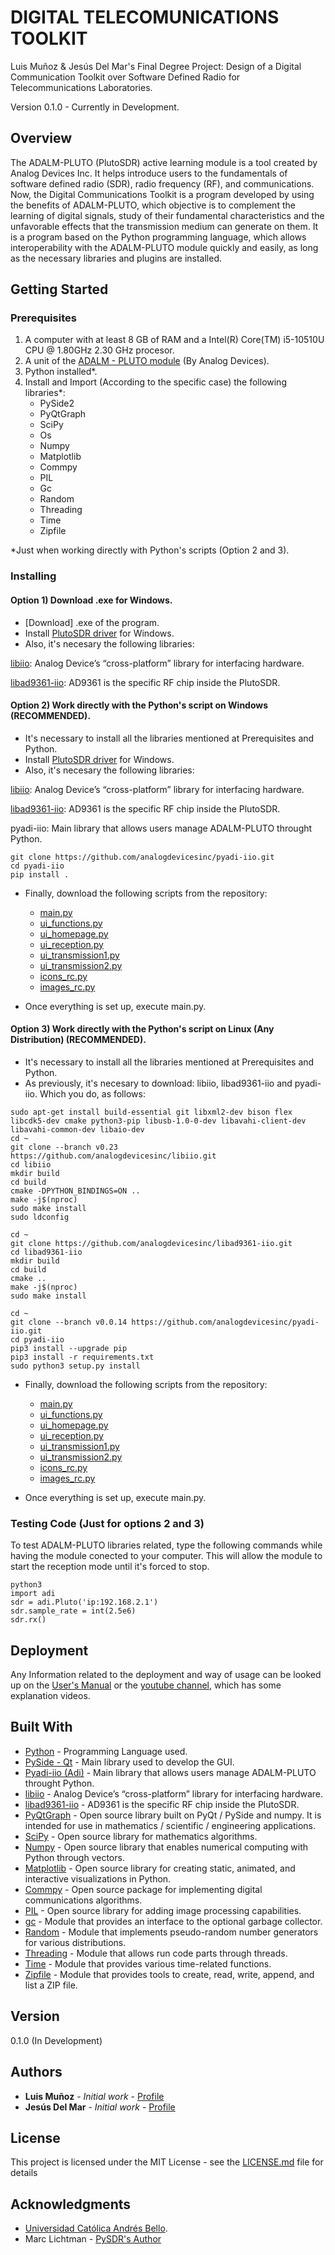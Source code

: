 # DIGITAL TELECOMUNICATIONS TOOLKIT

Luis Muñoz & Jesús Del Mar's Final Degree Project: Design of a Digital Communication Toolkit over Software Defined Radio for Telecommunications Laboratories.

Version 0.1.0 - Currently in Development.

## Overview
The ADALM-PLUTO (PlutoSDR) active learning module is a tool created by Analog Devices Inc. It helps introduce users to the fundamentals of software defined radio (SDR), radio frequency (RF), and communications. Now, the Digital Communications Toolkit is a program developed by using the benefits of ADALM-PLUTO, which objective is to complement the learning of digital signals, study of their fundamental characteristics and the unfavorable effects that the transmission medium can generate on them. It is a program based on the Python programming language, which allows interoperability with the ADALM-PLUTO module quickly and easily, as long as the necessary libraries and plugins are installed.

## Getting Started
### Prerequisites

1) A computer with at least 8 GB of RAM and a Intel(R) Core(TM) i5-10510U CPU @ 1.80GHz 2.30 GHz procesor.
2) A unit of the [ADALM - PLUTO module](https://www.analog.com/en/resources/evaluation-hardware-and-software/evaluation-boards-kits/adalm-pluto.html) (By Analog Devices).
3) Python installed*.
4) Install and Import (According to the specific case) the following libraries*:
   - PySide2
   - PyQtGraph
   - SciPy
   - Os
   - Numpy
   - Matplotlib
   - Commpy
   - PIL
   - Gc
   - Random
   - Threading
   - Time
   - Zipfile

*Just when working directly with Python's scripts (Option 2 and 3).

### Installing
#### Option 1) Download .exe for Windows.

 - [Download] .exe of the program.
 - Install [PlutoSDR driver](https://github.com/analogdevicesinc/plutosdr-m2k-drivers-win/releases/download/v0.7/PlutoSDR-M2k-USB-Drivers.exe) for Windows.
 - Also, it's necesary the following libraries:

[libiio](https://github.com/analogdevicesinc/libiio?tab=readme-ov-file): Analog Device’s “cross-platform” library for interfacing hardware.

[libad9361-iio](https://github.com/analogdevicesinc/libad9361-iio?tab=readme-ov-file): AD9361 is the specific RF chip inside the PlutoSDR.

#### Option 2) Work directly with the Python's script on Windows (RECOMMENDED).

  - It's necessary to install all the libraries mentioned at Prerequisites and Python.
  - Install [PlutoSDR driver](https://github.com/analogdevicesinc/plutosdr-m2k-drivers-win/releases/download/v0.7/PlutoSDR-M2k-USB-Drivers.exe) for Windows.
  - Also, it's necesary the following libraries:

[libiio](https://github.com/analogdevicesinc/libiio?tab=readme-ov-file): Analog Device’s “cross-platform” library for interfacing hardware.

[libad9361-iio](https://github.com/analogdevicesinc/libad9361-iio?tab=readme-ov-file): AD9361 is the specific RF chip inside the PlutoSDR.

pyadi-iio: Main library that allows users manage ADALM-PLUTO throught Python.
```
git clone https://github.com/analogdevicesinc/pyadi-iio.git
cd pyadi-iio
pip install .
```
  - Finally, download the following scripts from the repository:
    * [main.py](https://github.com/LuisMunoz1997/Digital-Telecomunications-Toolkit-0.1.0/blob/main/main.py)
    * [ui_functions.py](https://github.com/LuisMunoz1997/Digital-Telecomunications-Toolkit-0.1.0/blob/main/ui_functions.py)
    * [ui_homepage.py](https://github.com/LuisMunoz1997/Digital-Telecomunications-Toolkit-0.1.0/blob/main/ui_homepage.py)
    * [ui_reception.py](https://github.com/LuisMunoz1997/Digital-Telecomunications-Toolkit-0.1.0/blob/main/ui_reception.py)
    * [ui_transmission1.py](https://github.com/LuisMunoz1997/Digital-Telecomunications-Toolkit-0.1.0/blob/main/ui_transmission1.py)
    * [ui_transmission2.py](https://github.com/LuisMunoz1997/Digital-Telecomunications-Toolkit-0.1.0/blob/main/ui_transmission2.py)
    * [icons_rc.py](https://github.com/LuisMunoz1997/Digital-Telecomunications-Toolkit-0.1.0/blob/main/icons_rc.py)
    * [images_rc.py](https://github.com/LuisMunoz1997/Digital-Telecomunications-Toolkit-0.1.0/blob/main/images_rc.py)
      
  - Once everything is set up, execute main.py.


#### Option 3) Work directly with the Python's script on Linux (Any Distribution) (RECOMMENDED).

  - It's necessary to install all the libraries mentioned at Prerequisites and Python.
  - As previously, it's necesary to download: libiio, libad9361-iio and pyadi-iio. Which you do, as follows:

```
sudo apt-get install build-essential git libxml2-dev bison flex libcdk5-dev cmake python3-pip libusb-1.0-0-dev libavahi-client-dev libavahi-common-dev libaio-dev
cd ~
git clone --branch v0.23 https://github.com/analogdevicesinc/libiio.git
cd libiio
mkdir build
cd build
cmake -DPYTHON_BINDINGS=ON ..
make -j$(nproc)
sudo make install
sudo ldconfig

cd ~
git clone https://github.com/analogdevicesinc/libad9361-iio.git
cd libad9361-iio
mkdir build
cd build
cmake ..
make -j$(nproc)
sudo make install

cd ~
git clone --branch v0.0.14 https://github.com/analogdevicesinc/pyadi-iio.git
cd pyadi-iio
pip3 install --upgrade pip
pip3 install -r requirements.txt
sudo python3 setup.py install
```
  - Finally, download the following scripts from the repository:
    * [main.py](https://github.com/LuisMunoz1997/Digital-Telecomunications-Toolkit-0.1.0/blob/main/main.py)
    * [ui_functions.py](https://github.com/LuisMunoz1997/Digital-Telecomunications-Toolkit-0.1.0/blob/main/ui_functions.py)
    * [ui_homepage.py](https://github.com/LuisMunoz1997/Digital-Telecomunications-Toolkit-0.1.0/blob/main/ui_homepage.py)
    * [ui_reception.py](https://github.com/LuisMunoz1997/Digital-Telecomunications-Toolkit-0.1.0/blob/main/ui_reception.py)
    * [ui_transmission1.py](https://github.com/LuisMunoz1997/Digital-Telecomunications-Toolkit-0.1.0/blob/main/ui_transmission1.py)
    * [ui_transmission2.py](https://github.com/LuisMunoz1997/Digital-Telecomunications-Toolkit-0.1.0/blob/main/ui_transmission2.py)
    * [icons_rc.py](https://github.com/LuisMunoz1997/Digital-Telecomunications-Toolkit-0.1.0/blob/main/icons_rc.py)
    * [images_rc.py](https://github.com/LuisMunoz1997/Digital-Telecomunications-Toolkit-0.1.0/blob/main/images_rc.py)

  - Once everything is set up, execute main.py.

### Testing Code (Just for options 2 and 3)

To test ADALM-PLUTO libraries related, type the following commands while having the module conected to your computer. This will allow the module to start the reception mode until it's forced to stop. 

```
python3
import adi
sdr = adi.Pluto('ip:192.168.2.1')
sdr.sample_rate = int(2.5e6)
sdr.rx()
```

## Deployment

Any Information related to the deployment and way of usage can be looked up on the [User's Manual](https://github.com/LuisMunoz1997/Tesis/blob/main/Digital%20Communications%20Toolkit%20-%20User's%20Manual%20(Spanish%20Version).pdf) or the [youtube channel](https://www.youtube.com/channel/UCFuAZh6CEBv1I5rJxSZda3Q), which has some explanation videos.

## Built With

* [Python](https://www.python.org/) - Programming Language used.
* [PySide - Qt](https://wiki.qt.io/Qt_for_Python) - Main library used to develop the GUI.
* [Pyadi-iio (Adi)](https://wiki.analog.com/resources/tools-software/linux-software/pyadi-iio) - Main library that allows users manage ADALM-PLUTO throught Python.
* [libiio](https://github.com/analogdevicesinc/libiio?tab=readme-ov-file) - Analog Device’s “cross-platform” library for interfacing hardware.
* [libad9361-iio](https://github.com/analogdevicesinc/libad9361-iio?tab=readme-ov-file) - AD9361 is the specific RF chip inside the PlutoSDR.
* [PyQtGraph](https://www.pyqtgraph.org/) - Open source library built on PyQt / PySide and numpy. It is intended for use in mathematics / scientific / engineering applications. 
* [SciPy](https://scipy.org/) - Open source library for mathematics algorithms.
* [Numpy](https://numpy.org/) - Open source library that enables numerical computing with Python through vectors.
* [Matplotlib](https://matplotlib.org/) - Open source library for creating static, animated, and interactive visualizations in Python.
* [Commpy](https://commpy.readthedocs.io/en/latest/index.html) - Open source package for implementing digital communications algorithms.
* [PIL](https://pypi.org/project/pillow/) - Open source library for adding image processing capabilities.
* [gc](https://docs.python.org/3/library/gc.html) - Module that provides an interface to the optional garbage collector.
* [Random](https://docs.python.org/3/library/random.html) - Module that implements pseudo-random number generators for various distributions.
* [Threading](https://docs.python.org/es/3.8/library/threading.html) - Module that allows run code parts through threads.
* [Time](https://docs.python.org/3/library/time.html) - Module that provides various time-related functions.
* [Zipfile](https://docs.python.org/3/library/zipfile.html) - Module that provides tools to create, read, write, append, and list a ZIP file.

## Version

0.1.0 (In Development)

## Authors

* **Luis Muñoz** - *Initial work* - [Profile](https://github.com/LuisMunoz1997)
* **Jesús Del Mar** - *Initial work* - [Profile](https://github.com/DelMar1111)

## License

This project is licensed under the MIT License - see the [LICENSE.md](LICENSE.md) file for details

## Acknowledgments

* [Universidad Católica Andrés Bello](https://www.ucab.edu.ve/).
* Marc Lichtman - [PySDR's Author](https://pysdr.org/index.html)
  
  

